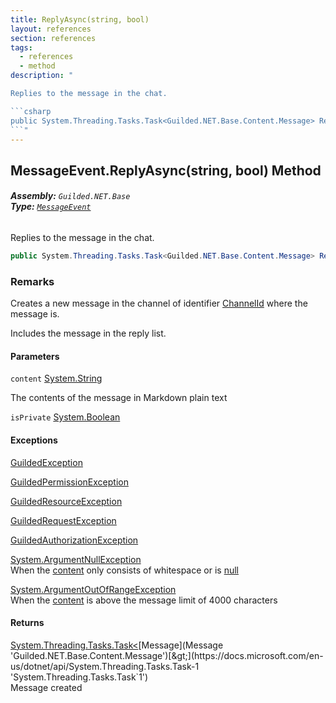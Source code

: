 ```yaml
---
title: ReplyAsync(string, bool)
layout: references
section: references
tags:
  - references
  - method
description: "

Replies to the message in the chat.

```csharp
public System.Threading.Tasks.Task<Guilded.NET.Base.Content.Message> ReplyAsync(string content, bool isPrivate);
```"
---
```


## MessageEvent.ReplyAsync(string, bool) Method
###### **Assembly:** `Guilded.NET.Base`<br/>**Type:** [`MessageEvent`](MessageEvent 'Guilded.NET.Base.Events.MessageEvent')

Replies to the message in the chat.

```csharp
public System.Threading.Tasks.Task<Guilded.NET.Base.Content.Message> ReplyAsync(string content, bool isPrivate);
```

### Remarks
  
Creates a new message in the channel of identifier [ChannelId](ChannelContent_T,S_.ChannelId 'Guilded.NET.Base.Content.ChannelContent<T,S>.ChannelId') where the message is.  
  
Includes the message in the reply list.
#### Parameters

<a name='Guilded.NET.Base.Events.MessageEvent.ReplyAsync(string,bool).content'></a>

`content` [System.String](https://docs.microsoft.com/en-us/dotnet/api/System.String 'System.String')

The contents of the message in Markdown plain text

<a name='Guilded.NET.Base.Events.MessageEvent.ReplyAsync(string,bool).isPrivate'></a>

`isPrivate` [System.Boolean](https://docs.microsoft.com/en-us/dotnet/api/System.Boolean 'System.Boolean')

#### Exceptions

[GuildedException](GuildedException 'Guilded.NET.Base.GuildedException')

[GuildedPermissionException](GuildedPermissionException 'Guilded.NET.Base.GuildedPermissionException')

[GuildedResourceException](GuildedResourceException 'Guilded.NET.Base.GuildedResourceException')

[GuildedRequestException](GuildedRequestException 'Guilded.NET.Base.GuildedRequestException')

[GuildedAuthorizationException](GuildedAuthorizationException 'Guilded.NET.Base.GuildedAuthorizationException')

[System.ArgumentNullException](https://docs.microsoft.com/en-us/dotnet/api/System.ArgumentNullException 'System.ArgumentNullException')  
When the [content](MessageEvent.ReplyAsync(string,bool)#Guilded.NET.Base.Events.MessageEvent.ReplyAsync(string,bool).content 'Guilded.NET.Base.Events.MessageEvent.ReplyAsync(string, bool).content') only consists of whitespace or is [null](https://docs.microsoft.com/en-us/dotnet/csharp/language-reference/keywords/null 'https://docs.microsoft.com/en-us/dotnet/csharp/language-reference/keywords/null')

[System.ArgumentOutOfRangeException](https://docs.microsoft.com/en-us/dotnet/api/System.ArgumentOutOfRangeException 'System.ArgumentOutOfRangeException')  
When the [content](MessageEvent.ReplyAsync(string,bool)#Guilded.NET.Base.Events.MessageEvent.ReplyAsync(string,bool).content 'Guilded.NET.Base.Events.MessageEvent.ReplyAsync(string, bool).content') is above the message limit of 4000 characters

#### Returns
[System.Threading.Tasks.Task&lt;](https://docs.microsoft.com/en-us/dotnet/api/System.Threading.Tasks.Task-1 'System.Threading.Tasks.Task`1')[Message](Message 'Guilded.NET.Base.Content.Message')[&gt;](https://docs.microsoft.com/en-us/dotnet/api/System.Threading.Tasks.Task-1 'System.Threading.Tasks.Task`1')  
Message created